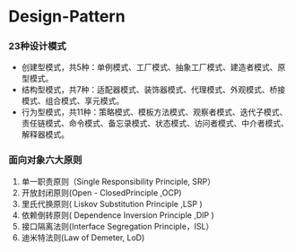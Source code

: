 # Design-Pattern

### 23种设计模式
- 创建型模式，共5种：单例模式、工厂模式、抽象工厂模式、建造者模式、原型模式。
- 结构型模式，共7种：适配器模式、装饰器模式、代理模式、外观模式、桥接模式、组合模式、享元模式。
- 行为型模式，共11种：策略模式、模板方法模式、观察者模式、迭代子模式、责任链模式、命令模式、备忘录模式、状态模式、访问者模式、中介者模式、解释器模式。

### 面向对象六大原则
1. 单一职责原则（Single Responsibility Principle, SRP）
2. 开放封闭原则(Open - ClosedPrinciple ,OCP)
3. 里氏代换原则( Liskov Substitution Principle ,LSP )
4. 依赖倒转原则( Dependence Inversion Principle ,DIP )
5. 接口隔离法则(Interface Segregation Principle，ISL）
6. 迪米特法则(Law of Demeter, LoD)

